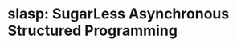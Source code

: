 slasp: SugarLess Asynchronous Structured Programming
====================================================
